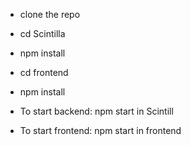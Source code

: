 - clone the repo
 - cd Scintilla
 - npm install
 - cd frontend
 - npm install

- To start backend: npm start in Scintill
- To start frontend: npm start in frontend
